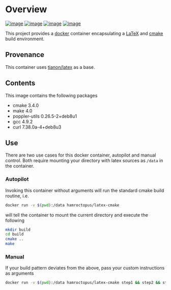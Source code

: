 Overview
========

[![image](https://imagelayers.io/badge/hamroctopus/latex-cmake:latest.svg)](https://imagelayers.io/?images=hamroctopus/latex-cmake:latest)
[![image](https://img.shields.io/badge/docker-ready-blue.svg)](https://hub.docker.com/r/hamroctopus/latex-cmake/)
[![image](https://img.shields.io/docker/pulls/hamroctopus/latex-cmake.svg?maxAge=2592000)](https://hub.docker.com/r/hamroctopus/latex-cmake/)
[![image](https://img.shields.io/docker/stars/hamroctopus/latex-cmake.svg?maxAge=2592000)](https://hub.docker.com/r/hamroctopus/latex-cmake/)

This project provides a [docker](https://www.docker.com/) container
encapsulating a [LaTeX](https://www.latex-project.org/) and
[cmake](https://cmake.org/) build environment.

Provenance
----------

This container uses
[tianon/latex](https://hub.docker.com/r/tianon/latex/) as a base.

Contents
--------

This image contains the following packages

-   cmake 3.4.0
-   make 4.0
-   poppler-utils 0.26.5-2+deb8u1
-   gcc 4.9.2
-   curl 7.38.0a-4+deb8u3

Use
---

There are two use cases for this docker container, autopilot and manual
control. Both require mounting your directory with latex sources as
`/data` in the container.

### Autopilot

Invoking this container without arguments will run the standard cmake
build routine, i.e.

``` bash
docker run -v $(pwd):/data hamroctopus/latex-cmake
```

will tell the container to mount the current directory and execute the
following

``` bash
mkdir build
cd build
cmake ..
make
```

### Manual

If your build pattern deviates from the above, pass your custom
instructions as arguments

``` bash
docker run -v $(pwd):/data hamroctopus/latex-cmake step1 && step2 && step3
```
